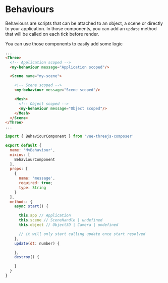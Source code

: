 # Behaviours

Behaviours are scripts that can be attached to an object, a scene or directly to your application.
In those components, you can add an `update` method that will be called on each tick before render.

You can use those components to easily add some logic

```html
...
<Three>
  <!-- Application scoped -->
  <my-behaviour message="Application scoped"/>

  <Scene name="my-scene">

    <!-- Scene scoped -->
    <my-behaviour message="Scene scoped"/>

    <Mesh>
      <!-- Object scoped -->
      <my-behaviour message="Object scoped"/>
    </Mesh>
  </Scene>
</Three>
...
```

```js
import { BehaviourComponent } from 'vue-threejs-composer'

export default {
  name: 'MyBehaviour',
  mixins: [
    BehaviourComponent
  ],
  props: [
    {
      name: 'message',
      required: true;
      type: String
    }
  ],
  methods: {
    async start() {

      this.app // Application
      this.scene // SceneHandle | undefined
      this.object // Object3D | Camera | undefined

      // it will only start calling update once start resolved
    },
    update(dt: number) {

    },
    destroy() {

    }
  }
}

```
